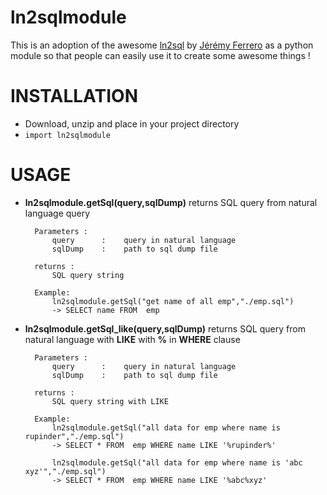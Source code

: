 # ln2sqlmodule

This is an adoption of the awesome [ln2sql](https://github.com/FerreroJeremy/ln2sql) by [Jérémy Ferrero](https://github.com/FerreroJeremy) as a python module so that people can easily use it to create some awesome things !

# INSTALLATION

- Download, unzip and place in your project directory
- `import ln2sqlmodule`

# USAGE

- **ln2sqlmodule.getSql(query,sqlDump)**
	returns SQL query from natural language query

	    Parameters :
			query      :    query in natural language
			sqlDump    :    path to sql dump file           
		
		returns : 
			SQL query string

		Example:
			ln2sqlmodule.getSql("get name of all emp","./emp.sql")
			-> SELECT name FROM  emp

- **ln2sqlmodule.getSql_like(query,sqlDump)**
	returns SQL query from natural language with **LIKE** with **%** in **WHERE** clause

	    Parameters :
			query      :    query in natural language
			sqlDump    :    path to sql dump file           
		
		returns : 
			SQL query string with LIKE

		Example:
			ln2sqlmodule.getSql("all data for emp where name is rupinder","./emp.sql")
			-> SELECT * FROM  emp WHERE name LIKE '%rupinder%'

			ln2sqlmodule.getSql("all data for emp where name is 'abc xyz'","./emp.sql")
			-> SELECT * FROM  emp WHERE name LIKE '%abc%xyz'

 